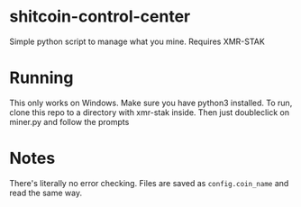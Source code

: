 # shitcoin-control-center
Simple python script to manage what you mine. Requires XMR-STAK


# Running
This only works on Windows. Make sure you have python3 installed. To run, clone this repo to a directory with xmr-stak inside. 
Then just doubleclick on miner.py and follow the prompts

# Notes
There's literally no error checking. Files are saved as `config.coin_name` and read the same way.

